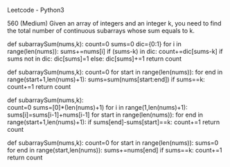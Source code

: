 Leetcode - Python3

560 (Medium)
Given an array of integers and an integer k, you need to find the total number of continuous subarrays whose sum equals to k.


def subarraySum(nums,k):
    count=0
    sums=0
    dic={0:1}
    for i in range(len(nums)):
        sums+=nums[i]
        if (sums-k) in dic:
             count+=dic[sums-k]
        if sums not in dic:
             dic[sums]=1
        else:
             dic[sums]+=1
    return count
    
 def subarraySum(nums,k):
      count=0
        for start in range(len(nums)):
            for end in range(start+1,len(nums)+1):
                sums=sum(nums[start:end])
                if sums==k:
                    count+=1
        return count  
        
  def subarraySum(nums,k):   
        count=0
        sums=[0]*(len(nums)+1)
        for i in range(1,len(nums)+1):
            sums[i]=sums[i-1]+nums[i-1]
        for start in range(len(nums)):
            for end in range(start+1,len(nums)+1):
                if sums[end]-sums[start]==k:
                    count+=1
        return count
        
   def subarraySum(nums,k):
        count=0
        for start in range(len(nums)):
            sums=0
            for end in range(start,len(nums)):
                sums+=nums[end]
                if sums==k:
                    count+=1
        return count
    
  
    
